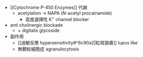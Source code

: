 - [[Cytochrome P-450 Enzymes]] 代謝
	- acetylation $\rightarrow$ NAPA (*N*-acetyl procainamide)
		- 高度選擇性 K<sup>+</sup> channel blocker
- anti cholinergic blockade
	- \+ digitalis glycoside
- 副作用
	- [[過敏反應 hypersensitivity#^6c90a2|紅斑狼瘡]] lupus like 
	- 無顆粒細胞症 agranulocytosis